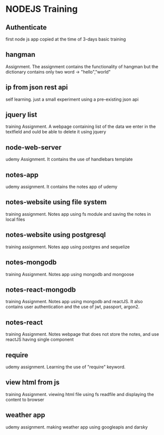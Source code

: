 # NODEJS Training

## Authenticate
first node js app copied at the time of 3-days basic training

## hangman
Assignment. The assignment contains the functionality of hangman but the dictionary contains only two word -> "hello","world"

## ip from json rest api
self learning. just a small experiment using a pre-existing json api

## jquery list
training Assignment. A webpage containing list of the data we enter in the textfield and ould be able to delete it using jquery

## node-web-server
udemy Assignment. It contains the use of handlebars template

## notes-app
udemy assignment. It contains the notes app of udemy

## notes-website using file system
training assignment. Notes app using fs module and saving the notes in local files 


## notes-website using postgresql
training assignment. Notes app using postgres and sequelize

## notes-mongodb
training Assignment. Notes app using mongodb and mongoose

## notes-react-mongodb
training Assignment. Notes app using mongodb and reactJS. It also contains user authentication and the use of jwt, passport, argon2.

## notes-react
training Assignment. Notes webpage that does not store the notes, and use reactJS having single component

## require
udemy assignment. Learning the use of "require" keyword.

## view html from js
training Assignment. viewing html file using fs readfile and displaying the content to browser

## weather app
udemy assignment. making weather app using googleapis and darsky 
